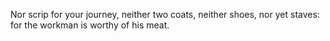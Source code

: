 Nor scrip for your journey, neither two coats, neither shoes, nor yet staves: for the workman is worthy of his meat.
